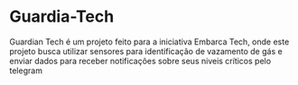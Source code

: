 # Guardia-Tech
Guardian Tech é um projeto feito para a iniciativa Embarca Tech, onde este projeto busca utilizar sensores para identificação de vazamento de gás e enviar dados para receber notificações sobre seus niveis críticos pelo telegram
